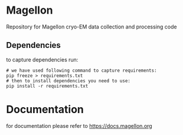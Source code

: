 # Magellon
Repository for Magellon cryo-EM data collection and processing code

## Dependencies
to capture dependencies run:

```shell
# we have used following command to capture requirements:
pip freeze > requirements.txt
# then to install dependencies you need to use:
pip install -r requirements.txt
```


# Documentation
for documentation please refer to https://docs.magellon.org